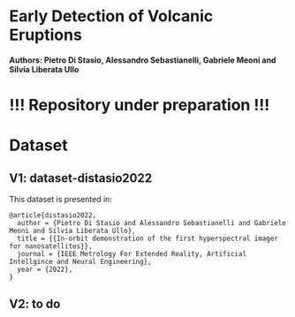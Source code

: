 # Early Detection of Volcanic Eruptions
#### Authors: Pietro Di Stasio, Alessandro Sebastianelli, Gabriele Meoni and Silvia Liberata Ullo

# !!! Repository under preparation !!!



# Dataset

## V1: dataset-distasio2022  

This dataset is presented in:

    @article{distasio2022,
      author = {Pietro Di Stasio and Alessandro Sebastianelli and Gabriele Meoni and Silvia Liberata Ullo},
      title = {{In-orbit demonstration of the first hyperspectral imager for nanosatellites}},
      journal = {IEEE Metrology For Extended Reality, Artificial Intellgince and Neural Engineering},
      year = {2022},
    }


## V2: to do
  
